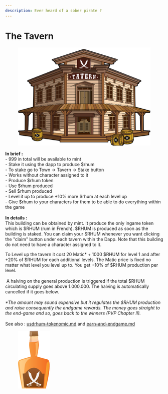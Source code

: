 ```yaml
---
description: Ever heard of a sober pirate ?
---
```


# The Tavern

<figure><img src="../../.gitbook/assets/TAVERN=.png" alt=""><figcaption></figcaption></figure>

**In brief :** \
\- 999 in total will be available to mint\
\- Stake it using the dapp to produce $rhum\
\- To stake go to Town -> Tavern -> Stake button\
\- Works without character assigned to it\
\- Produce $rhum token\
\- Use $rhum produced\
\- Sell $rhum produced\
\- Level it up to produce +10% more $rhum at each level up\
\- Give $rhum to your characters for them to be able to do everything within the game\
\
**In details :** \
This building can be obtained by mint. It produce the only ingame token which is $RHUM (rum in French). $RHUM is produced as soon as the building is staked. You can claim your $RHUM whenever you want clicking the "claim" button under each tavern within the Dapp. Note that this building do not need to have a character assigned to it.  

To Level up the tavern it cost 20 Matic\* + 1000 $RHUM for level 1 and after +20% of $RHUM for each additional levels. The Matic price is fixed no matter what level you level up to. You get +10% of $RHUM production per level. \
\
 A halving on the general production is triggered if the total $RHUM circulating supply goes above 1.000.000. The halving is automatically cancelled if it goes below.   \
\
_\*The amount may sound expensive but it regulates the $RHUM production and raise consequently the endgame rewards. The money goes straight to the end-game and so, goes back to the winners (PVP Chapter II)._   \
\
See also : [usdrhum-tokenomic.md](../../economy-tokens-lp/usdrhum-tokenomic.md "mention")  and [earn-and-endgame.md](../economy-burn-and-earn-system/earn-and-endgame.md "mention")



<figure><img src="../../.gitbook/assets/flag rhum.png" alt=""><figcaption></figcaption></figure>

